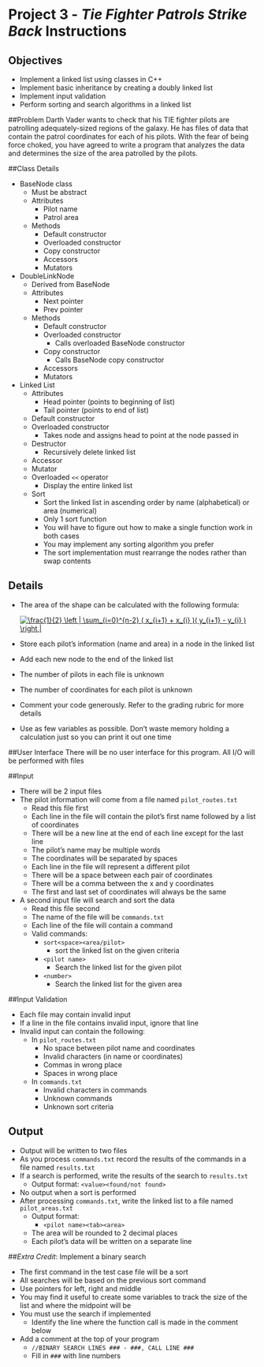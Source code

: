 # Project 3 - *Tie Fighter Patrols Strike Back* Instructions
## Objectives
* Implement a linked list using classes in C++
* Implement basic inheritance by creating a doubly linked list
* Implement input validation
* Perform sorting and search algorithms in a linked list

##Problem
Darth Vader wants to check that his TIE fighter pilots are patrolling adequately-sized regions of the galaxy. He has files of data that contain the patrol coordinates for each of his pilots. With the fear of being force choked, you have agreed to write a program that analyzes the data and determines the size of the area patrolled by the pilots.

##Class Details
* BaseNode class
  * Must be abstract
  * Attributes
    * Pilot name
    * Patrol area
  * Methods
    * Default constructor
    * Overloaded constructor
    * Copy constructor
    * Accessors
    * Mutators
* DoubleLinkNode
  * Derived from BaseNode
  * Attributes
    * Next pointer
    * Prev pointer
  * Methods
    * Default constructor
    * Overloaded constructor
      * Calls overloaded BaseNode constructor
    * Copy constructor
      * Calls BaseNode copy constructor
    * Accessors
    * Mutators
* Linked List
  * Attributes
    * Head pointer (points to beginning of list)
    * Tail pointer (points to end of list)
  * Default constructor
  * Overloaded constructor
    * Takes node and assigns head to point at the node passed in
  * Destructor
    * Recursively delete linked list 
  * Accessor
  * Mutator
  * Overloaded `<<` operator
    * Display the entire linked list
  * Sort
    * Sort the linked list in ascending order by name (alphabetical) or area (numerical)
    * Only 1 sort function
    * You will have to figure out how to make a single function work in both cases
    * You may implement any sorting algorithm you prefer
    * The sort implementation must rearrange the nodes rather than swap contents

## Details
* The area of the shape can be calculated with the following formula:

    <a href="https://www.codecogs.com/eqnedit.php?latex=\dpi{120}&space;\frac{1}{2}&space;\left&space;|&space;\sum_{i=0}^{n-2}&space;(&space;x_{i&plus;1}&space;&plus;&space;x_{i}&space;)(&space;y_{i&plus;1}&space;-&space;y_{i}&space;)&space;\right&space;|" target="_blank"><img src="https://latex.codecogs.com/gif.latex?\dpi{120}&space;\frac{1}{2}&space;\left&space;|&space;\sum_{i=0}^{n-2}&space;(&space;x_{i&plus;1}&space;&plus;&space;x_{i}&space;)(&space;y_{i&plus;1}&space;-&space;y_{i}&space;)&space;\right&space;|" title="\frac{1}{2} \left | \sum_{i=0}^{n-2} ( x_{i+1} + x_{i} )( y_{i+1} - y_{i} ) \right |" /></a>
* Store each pilot’s information (name and area) in a node in the linked list
* Add each new node to the end of the linked list
* The number of pilots in each file is unknown
* The number of coordinates for each pilot is unknown
* Comment your code generously. Refer to the grading rubric for more details
* Use as few variables as possible. Don’t waste memory holding a calculation just so you can print
it out one time

##User Interface
There will be no user interface for this program. All I/O will be performed with files

##Input
* There will be 2 input files
* The pilot information will come from a file named `pilot_routes.txt`
  * Read this file first
  * Each line in the file will contain the pilot’s first name followed by a list of coordinates
  * There will be a new line at the end of each line except for the last line
  * The pilot’s name may be multiple words
  * The coordinates will be separated by spaces
  * Each line in the file will represent a different pilot
  * There will be a space between each pair of coordinates
  * There will be a comma between the x and y coordinates
  * The first and last set of coordinates will always be the same
* A second input file will search and sort the data
  * Read this file second
  * The name of the file will be `commands.txt`
  * Each line of the file will contain a command
  * Valid commands:
    * `sort<space><area/pilot>`
      * sort the linked list on the given criteria
    * `<pilot name>`
      * Search the linked list for the given pilot
    * `<number>`
      * Search the linked list for the given area

##Input Validation
* Each file may contain invalid input
* If a line in the file contains invalid input, ignore that line
* Invalid input can contain the following:
  * In `pilot_routes.txt`
    * No space between pilot name and coordinates
    * Invalid characters (in name or coordinates)
    * Commas in wrong place
    * Spaces in wrong place
  * In `commands.txt`
    * Invalid characters in commands
    * Unknown commands
    * Unknown sort criteria

## Output
* Output will be written to two files
* As you process `commands.txt` record the results of the commands in a file named `results.txt`
* If a search is performed, write the results of the search to `results.txt`
  * Output format: `<value><found/not found>`
* No output when a sort is performed
* After processing `commands.txt`, write the linked list to a file named `pilot_areas.txt`
  * Output format:
    * `<pilot name><tab><area>`
  * The area will be rounded to 2 decimal places
  * Each pilot’s data will be written on a separate line


##*Extra Credit*: Implement a binary search
* The first command in the test case file will be a sort
* All searches will be based on the previous sort command
* Use pointers for left, right and middle
* You may find it useful to create some variables to track the size of the list and where the midpoint will be
* You must use the search if implemented
  * Identify the line where the function call is made in the comment below
* Add a comment at the top of your program
  * `//BINARY SEARCH LINES ### - ###, CALL LINE ###`
  * Fill in `###` with line numbers
